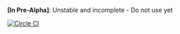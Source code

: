 **[In Pre-Alpha]**: Unstable and incomplete - Do not use yet

[![Circle CI](https://circleci.com/gh/bcherny/sass-to-typescript/tree/master.svg?style=svg)](https://circleci.com/gh/bcherny/sass-to-typescript/tree/master)